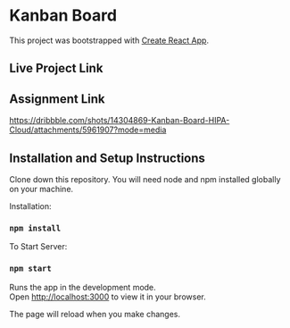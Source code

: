 # Kanban Board

This project was bootstrapped with [Create React App](https://github.com/facebook/create-react-app).

## Live Project Link



## Assignment Link

https://dribbble.com/shots/14304869-Kanban-Board-HIPA-Cloud/attachments/5961907?mode=media


## Installation and Setup Instructions

Clone down this repository. You will need node and npm installed globally on your machine.

Installation:
### `npm install`

To Start Server:
### `npm start`

Runs the app in the development mode.\
Open [http://localhost:3000](http://localhost:3000) to view it in your browser.

The page will reload when you make changes.


